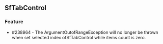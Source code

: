 ## SfTabControl

### Feature

* \#238964 - The ArgumentOutofRangeException will no longer be thrown when set selected index ofSfTabControl while items count is zero.
